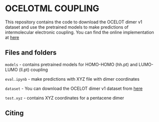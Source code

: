 # OCELOTML COUPLING
This repository contains the code to download the OCELOT dimer v1 dataset and use the pretrained models to make predictions of intermolecular electronic coupling. You can find the online implementation at [here](https://oscar.as.uky.edu/ocelotml_coupling)


## Files and folders
`models` - contains pretrained models for HOMO-HOMO (hh.pt) and LUMO-LUMO (ll.pt) coupling

`eval.ipynb` - make predictions with XYZ file with dimer coordinates

`dataset` - You can download the OCELOT dimer v1 dataset from [here](https://oscar.as.uky.edu/datasets/#4)

`test.xyz` - contains XYZ coordinates for a pentacene dimer

## Citing

